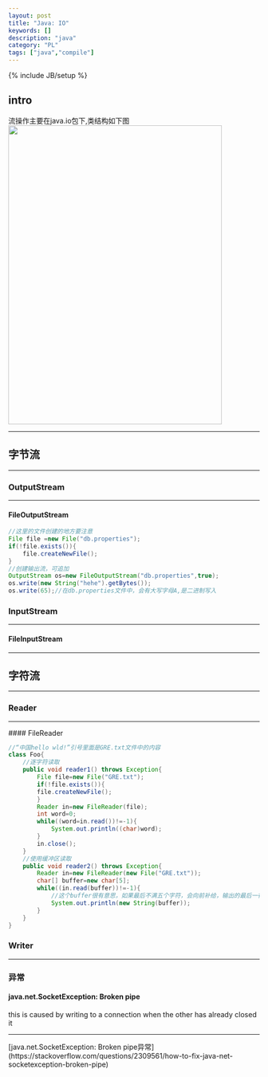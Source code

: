 ```yaml
---
layout: post
title: "Java: IO"
keywords: []
description: "java"
category: "PL"
tags: ["java","compile"]
---
```

{% include JB/setup %}


## intro

流操作主要在java.io包下,类结构如下图<br />
<img src="{{IMAGE_PATH}}/io.jpg" height="600" width="428" />

<hr />

## 字节流

<hr />

### OutputStream

<hr />

#### FileOutputStream

```java
//这里的文件创建的地方要注意
File file =new File("db.properties");
if(!file.exists()){
	file.createNewFile();
}
//创建输出流，可追加
OutputStream os=new FileOutputStream("db.properties",true);
os.write(new String("hehe").getBytes());
os.write(65);//在db.properties文件中，会有大写字母A,是二进制写入
```
### InputStream
<hr />

#### FileInputStream
<hr />

## 字符流

<hr />

### Reader

<hr />
#### FileReader

```java
//“中国hello wld!”引号里面是GRE.txt文件中的内容
class Foo{
	//逐字符读取
	public void reader1() throws Exception{
		File file=new File("GRE.txt");
		if(!file.exists()){
		file.createNewFile();
		}
		Reader in=new FileReader(file);
		int word=0;
		while((word=in.read())!=-1){
			System.out.println((char)word);
		}
		in.close();
	}
	//使用缓冲区读取
	public void reader2() throws Exception{
		Reader in=new FileReader(new File("GRE.txt"));
		char[] buffer=new char[5];
		while((in.read(buffer))!=-1){
            //这个buffer很有意思，如果最后不满五个字符，会向前补给，输出的最后一行为d! wl
		    System.out.println(new String(buffer));
		}
	}
}
```
### Writer

<hr />

### 异常

#### java.net.SocketException: Broken pipe
this is caused by writing to a connection when the other has already closed it<br />

<hr />
[java.net.SocketException: Broken pipe异常](https://stackoverflow.com/questions/2309561/how-to-fix-java-net-socketexception-broken-pipe)

